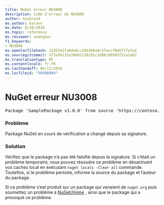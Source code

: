 ```yaml
---
title: NuGet erreur NU3008
description: Code d’erreur de NU3008
author: mishra14
ms.author: karann
ms.date: 8/16/2018
ms.topic: reference
ms.reviewer: anangaur
f1_keywords:
- NU3008
ms.openlocfilehash: 12d53427a8de8cc26b3b0a4c5faccf8a6f1fa7ad
ms.sourcegitcommit: 573af6133a39601136181c1d98c09303f51a1ab2
ms.translationtype: MT
ms.contentlocale: fr-FR
ms.lasthandoff: 04/11/2019
ms.locfileid: "59508994"
---
```

# <a name="nuget-error-nu3008"></a>NuGet erreur NU3008

<pre>Package 'SamplePackage v1.0.0' from source 'https://contoso.com/index.json': The package integrity check failed.</pre>

### <a name="issue"></a>Problème

Package NuGet en cours de vérification a changé depuis sa signature.


### <a name="solution"></a>Solution

Vérifiez que le package n’a pas été falsifié depuis la signature. Si c’était un problème temporaire, vous pouvez résoudre ce problème en désactivant vos caches local en exécutant `nuget locals -Clear all` commande. Toutefois, si le problème persiste, informe la source du package et l’auteur du package.

Si ce problème s’est produit sur un package qui venaient de `nuget.org` puis soumettez un problème à [NuGet/Home](https://github.com/NuGet/Home/issues) , ainsi que le package qui a provoqué ce problème.


